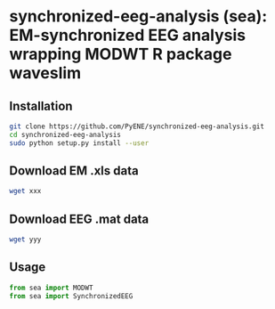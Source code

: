 # synchronized-eeg-analysis (sea): EM-synchronized EEG analysis wrapping MODWT R package waveslim 

## Installation

```bash
git clone https://github.com/PyENE/synchronized-eeg-analysis.git
cd synchronized-eeg-analysis
sudo python setup.py install --user
```
## Download EM .xls data
```bash
wget xxx
```
## Download EEG .mat data

```bash
wget yyy
```

## Usage

```python
from sea import MODWT
from sea import SynchronizedEEG
```
